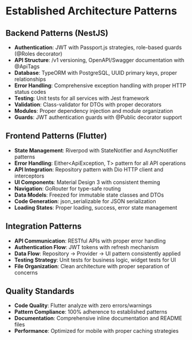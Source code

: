 # Established Architecture Patterns

## Backend Patterns (NestJS)
- **Authentication**: JWT with Passport.js strategies, role-based guards (@Roles decorator)
- **API Structure**: /v1 versioning, OpenAPI/Swagger documentation with @ApiTags
- **Database**: TypeORM with PostgreSQL, UUID primary keys, proper relationships
- **Error Handling**: Comprehensive exception handling with proper HTTP status codes
- **Testing**: Unit tests for all services with Jest framework
- **Validation**: Class-validator for DTOs with proper decorators
- **Modules**: Proper dependency injection and module organization
- **Guards**: JWT authentication guards with @Public decorator support

## Frontend Patterns (Flutter)
- **State Management**: Riverpod with StateNotifier and AsyncNotifier patterns
- **Error Handling**: Either<ApiException, T> pattern for all API operations
- **API Integration**: Repository pattern with Dio HTTP client and interceptors
- **UI Components**: Material Design 3 with consistent theming
- **Navigation**: GoRouter for type-safe routing
- **Data Models**: Freezed for immutable state classes and DTOs
- **Code Generation**: json_serializable for JSON serialization
- **Loading States**: Proper loading, success, error state management

## Integration Patterns
- **API Communication**: RESTful APIs with proper error handling
- **Authentication Flow**: JWT tokens with refresh mechanism
- **Data Flow**: Repository → Provider → UI pattern consistently applied
- **Testing Strategy**: Unit tests for business logic, widget tests for UI
- **File Organization**: Clean architecture with proper separation of concerns

## Quality Standards
- **Code Quality**: Flutter analyze with zero errors/warnings
- **Pattern Compliance**: 100% adherence to established patterns
- **Documentation**: Comprehensive inline documentation and README files
- **Performance**: Optimized for mobile with proper caching strategies
